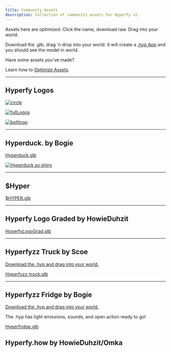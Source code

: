 ```yaml
---
title: Community Assets
description: Collection of community assets for Hyperfy v2.
---
```


Assets here are optimized.  Click the name, download raw.  Drag into your world.

Download the .glb, drag 'n drop into your world.  It will create a [.hyp App](/docs/hyp-format) and you should see the model in world.

Have some assets you've made?

Learn how to [Optimize Assets](/guides/3d/optimizing/).

---

## Hyperfy Logos

[![circle](/assets/logoCircle.webp)](/assets/logoCircle.webp)

[![fullLogos](/assets/logosfull.webp)](/assets/logosfull.webp)

[![boltlogo](/assets/bolthyperfy.webp)](/assets/bolthyperfy.webp)

---

## Hyperduck. by Bogie

[Hyperduck.glb](https://github.com/Innkeeping/Hyperfy.how/blob/main/public/assets/hyperduck.glb)


<script type="module" src="https://unpkg.com/@google/model-viewer/dist/model-viewer.min.js"></script>

<model-viewer src="/assets/hyperduck.glb" alt="Hyperduck" camera-controls auto-rotate width="1600" height="1200"></model-viewer>

[![Hyperduck so shiny](/assets/hyperduck.webp)](/assets/hyperduck.webp)

---

## $Hyper

[$HYPER.glb](https://github.com/Innkeeping/Hyperfy.how/blob/main/public/assets/%24HYPER.glb)


<model-viewer src="/assets/$HYPER.glb" alt="$Hyper" camera-controls auto-rotate width="1600" height="1200"></model-viewer>

---

## Hyperfy Logo Graded by HowieDuhzit

[HyperfyLogoGrad.glb](https://github.com/Innkeeping/Hyperfy.how/blob/main/public/assets/HyperfyLogoGrad.glb)

<model-viewer src="/assets/HyperfyLogoGrad.glb" alt="$HyperGraded" camera-controls auto-rotate width="1600" height="1200"></model-viewer>

---

## Hyperfyzz Truck by Scoe

[Download the .hyp and drag into your world.](https://github.com/Innkeeping/Hyperfy.how/blob/main/src/assets/hyps/Hyperfyzz-truck.hyp)

[Hyperfyzz-truck.glb](https://github.com/Innkeeping/Hyperfy.how/blob/main/public/assets/Hyperfyzz-truck.glb)

<model-viewer src="/assets/Hyperfyzz-truck.glb" alt="Hypertruck" camera-controls auto-rotate width="1600" height="1200"></model-viewer>

---

## Hyperfyzz Fridge by Bogie

[Download the .hyp and drag into your world.](https://github.com/Innkeeping/Hyperfy.how/blob/main/src/assets/hyps/HyperFridge1.hyp)

The .hyp has light emissions, sounds, and open action ready to go!

[Hyperfridge.glb](https://github.com/Innkeeping/Hyperfy.how/blob/main/public/assets/hyperfridge.glb)

<model-viewer src="/assets/hyperfridge.glb" alt="Hyperfyzz Fridge" camera-controls auto-rotate width="1600" height="1200"></model-viewer>


## Hyperfy.how by HowieDuhzit/Omka

<model-viewer src="/assets/HyperToken.glb" alt="Hyperfyzz Fridge" camera-controls auto-rotate width="1600" height="1200"></model-viewer>
---



